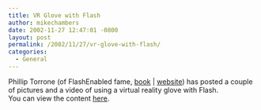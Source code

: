 ```yaml
---
title: VR Glove with Flash
author: mikechambers
date: 2002-11-27 12:47:01 -0800
layout: post
permalink: /2002/11/27/vr-glove-with-flash/
categories:
  - General
---
```



Phillip Torrone (of FlashEnabled fame, [book][1] | [website][2]) has posted a couple of pictures and a video of using a virtual reality glove with Flash.  
You can view the content [here][3].

 [1]: http://www.flashenabled.com/book/
 [2]: http://www.flashenabled.com
 [3]: http://www.insomedia.com/chela/